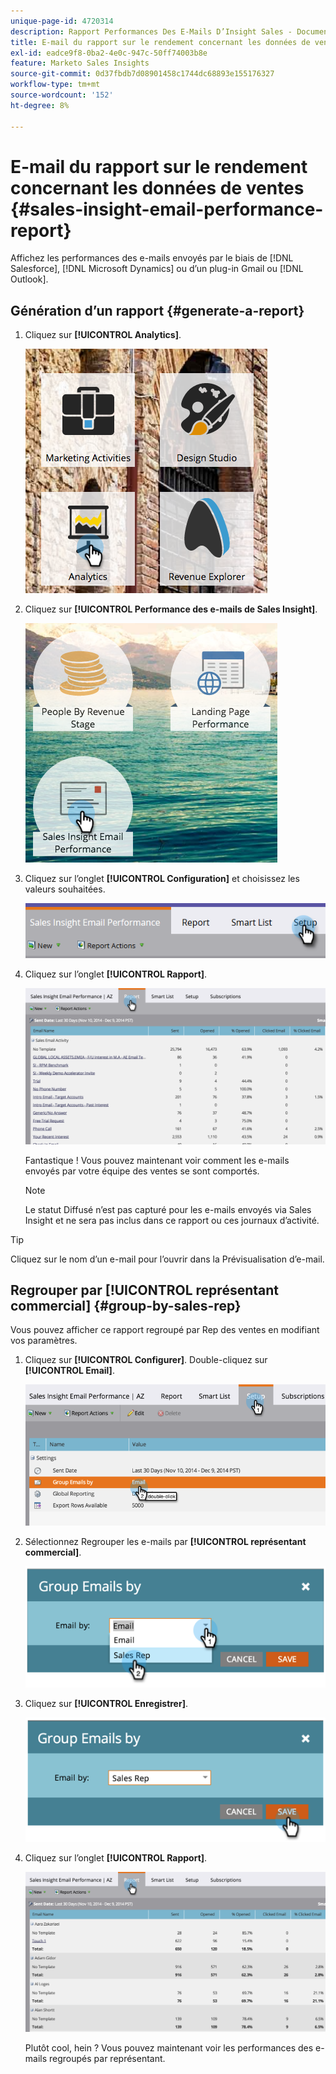 ```yaml
---
unique-page-id: 4720314
description: Rapport Performances Des E-Mails D’Insight Sales - Documents Marketo - Documentation Du Produit
title: E-mail du rapport sur le rendement concernant les données de ventes
exl-id: eadce9f8-0ba2-4e0c-947c-50ff74003b8e
feature: Marketo Sales Insights
source-git-commit: 0d37fbdb7d08901458c1744dc68893e155176327
workflow-type: tm+mt
source-wordcount: '152'
ht-degree: 8%

---
```


# E-mail du rapport sur le rendement concernant les données de ventes {#sales-insight-email-performance-report}

Affichez les performances des e-mails envoyés par le biais de [!DNL Salesforce], [!DNL Microsoft Dynamics] ou d’un plug-in Gmail ou [!DNL Outlook].

## Génération d’un rapport {#generate-a-report}

1. Cliquez sur **[!UICONTROL Analytics]**.

   ![](assets/mainnav-analyticshand-small.png)

1. Cliquez sur **[!UICONTROL Performance des e-mails de Sales Insight]**.

   ![](assets/analytics-salesemailreporthand.png)

1. Cliquez sur l’onglet **[!UICONTROL Configuration]** et choisissez les valeurs souhaitées.

   ![](assets/three.png)

1. Cliquez sur l’onglet **[!UICONTROL Rapport]**.

   ![](assets/image2014-12-9-12-3a5-3a35.png)

   Fantastique ! Vous pouvez maintenant voir comment les e-mails envoyés par votre équipe des ventes se sont comportés.

   >[!NOTE]
   >
   >Le statut Diffusé n’est pas capturé pour les e-mails envoyés via Sales Insight et ne sera pas inclus dans ce rapport ou ces journaux d’activité.

>[!TIP]
>
>Cliquez sur le nom d’un e-mail pour l’ouvrir dans la Prévisualisation d’e-mail.

## Regrouper par [!UICONTROL représentant commercial] {#group-by-sales-rep}

Vous pouvez afficher ce rapport regroupé par Rep des ventes en modifiant vos paramètres.

1. Cliquez sur **[!UICONTROL Configurer]**. Double-cliquez sur **[!UICONTROL Email]**.

   ![](assets/image2014-12-9-12-3a12-3a19.png)

1. Sélectionnez Regrouper les e-mails par **[!UICONTROL représentant commercial]**.

   ![](assets/image2014-12-9-12-3a16-3a42.png)

1. Cliquez sur **[!UICONTROL Enregistrer]**.

   ![](assets/image2014-12-9-12-3a17-3a39.png)

1. Cliquez sur l’onglet **[!UICONTROL Rapport]**.

   ![](assets/image2014-12-9-12-3a19-3a7.png)

   Plutôt cool, hein ? Vous pouvez maintenant voir les performances des e-mails regroupés par représentant.
